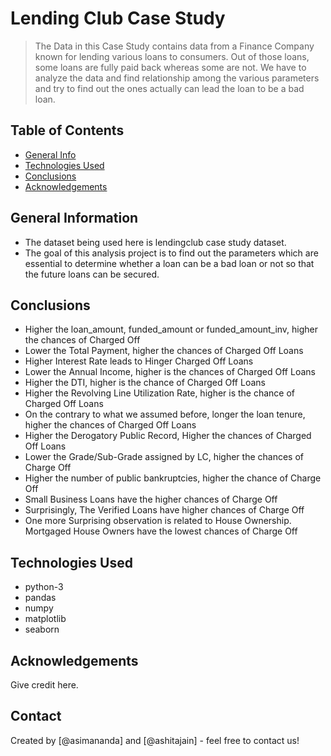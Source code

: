 # Lending Club Case Study
> The Data in this Case Study contains data from a Finance Company  known for lending various loans to consumers. 
> Out of those loans, some loans are fully paid back whereas some are not.
> We have to analyze the data and find relationship among the various parameters and try to find out the ones actually can lead the loan to be a bad loan.


## Table of Contents
* [General Info](#general-information)
* [Technologies Used](#technologies-used)
* [Conclusions](#conclusions)
* [Acknowledgements](#acknowledgements)

## General Information
- The dataset being used here is lendingclub case study dataset.
- The goal of this analysis project is to find out the parameters which are essential to determine whether a loan can be a bad loan or not so that the future loans can be secured.

## Conclusions
- Higher the loan_amount, funded_amount or funded_amount_inv, higher the chances of Charged Off
- Lower the Total Payment, higher the chances of Charged Off Loans
- Higher Interest Rate leads to Hinger Charged Off Loans
- Lower the Annual Income, higher is the chances of Charged Off Loans
- Higher the DTI, higher is the chance of Charged Off Loans
- Higher the Revolving Line Utilization Rate, higher is the chance of Charged Off Loans
- On the contrary to what we assumed before, longer the loan tenure, higher the chances of Charged Off Loans
- Higher the Derogatory Public Record, Higher the chances of Charged Off Loans
- Lower the Grade/Sub-Grade assigned by LC, higher the chances of Charge Off
- Higher the number of public bankruptcies, higher the chance of Charge Off
- Small Business Loans have the higher chances of Charge Off
- Surprisingly, The Verified Loans have higher chances of Charge Off
- One more Surprising observation is related to House Ownership. Mortgaged House Owners have the lowest chances of Charge Off


## Technologies Used
- python-3
- pandas
- numpy
- matplotlib
- seaborn

## Acknowledgements
Give credit here.


## Contact
Created by [@asimananda] and [@ashitajain] - feel free to contact us!